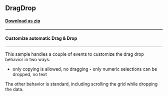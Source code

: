 ## DragDrop
#### [Download as zip](https://minhaskamal.github.io/DownGit/#/home?url=https://github.com/GrapeCity/ComponentOne-WinForms-Samples/tree/master/NetFramework\FlexGrid\CS\DragDrop)
____
#### Customize automatic Drag & Drop
____
This sample handles a couple of events to customize the drag drop behavior in two ways: 

- only copying is allowed, no dragging - only numeric selections can be dropped, no text 

The other behavior is standard, including scrolling the grid while dropping the data. 